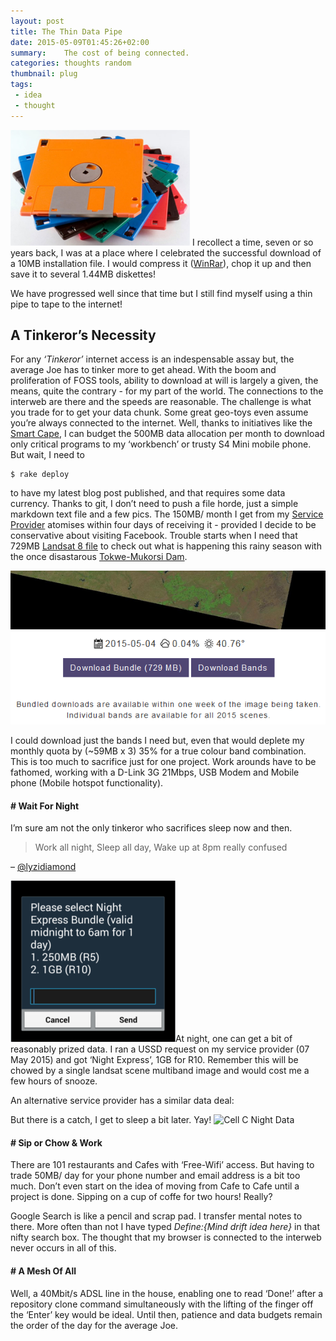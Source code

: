 ```yaml
---
layout: post
title: The Thin Data Pipe
date: 2015-05-09T01:45:26+02:00
summary:    The cost of being connected.
categories: thoughts random
thumbnail: plug
tags:
 - idea
 - thought
---
```

![Diskettes](/images/diskettes_stack.png) I recollect a time, seven or
so years back, I was at a place where I celebrated the successful
download of a 10MB installation file. I would compress it
([WinRar](www.rarlab.com)), chop it up and then save it to several
1.44MB diskettes!

We have progressed well since that time but I still find myself using a
thin pipe to tape to the internet!

A Tinkeror’s Necessity
----------------------

For any *‘Tinkeror’* internet access is an indespensable assay but, the
average Joe has to tinker more to get ahead. With the boom and
proliferation of FOSS tools, ability to download at will is largely a
given, the means, quite the contrary - for my part of the world. The
connections to the interweb are there and the speeds are reasonable. The
challenge is what you trade for to get your data chunk. Some great
geo-toys even assume you’re always connected to the internet. Well,
thanks to initiatives like the [Smart
Cape](http://www.capetown.gov.za/en/Library/Pages/SmartCapeAccess.aspx),
I can budget the 500MB data allocation per month to download only
critical programs to my ‘workbench’ or trusty S4 Mini mobile phone. But
wait, I need to

```
$ rake deploy
```

to have my latest blog post published, and that requires some data
currency. Thanks to git, I don’t need to push a file horde, just a
simple markdown text file and a few pics. The 150MB/ month I get from my
[Service Provider](http://www.mtn.co.za) atomises within four days of
receiving it - provided I decide to be conservative about visiting
Facebook. Trouble starts when I need that 729MB [Landsat 8
file](libra.developmentseed.org) to check out what is happening this
rainy season with the once disastarous [Tokwe-Mukorsi
Dam](https://github.com/erickndava/tokwe-mukorsi).

![Landsat Data Download](/images/landsat_7_download.png)

I could download just the bands I need but, even that would deplete my
monthly quota by (\~59MB x 3) 35% for a true colour band combination.
This is too much to sacrifice just for one project. Work arounds have to
be fathomed, working with a D-Link 3G 21Mbps, USB Modem and Mobile phone
(Mobile hotspot functionality).

#### \# Wait For Night

I’m sure am not the only tinkeror who sacrifices sleep now and then.

> Work all night, Sleep all day, Wake up at 8pm really confused

–
[@lyzidiamond](https://twitter.com/lyzidiamond/status/594658391617863680?=03)

![MTN Night Express](/images/mtn_night_data.png)At night, one can get a
bit of reasonably prized data. I ran a USSD request on my service
provider (07 May 2015) and got ‘Night Express’, 1GB for R10. Remember
this will be chowed by a single landsat scene multiband image and would
cost me a few hours of snooze.

An alternative service provider has a similar data deal:

But there is a catch, I get to sleep a bit later. Yay! ![Cell C Night
Data](/images/cellc_night_data.png)

#### \# Sip or Chow & Work

There are 101 restaurants and Cafes with ‘Free-Wifi’ access. But having
to trade 50MB/ day for your phone number and email address is a bit too
much. Don’t even start on the idea of moving from Cafe to Cafe until a
project is done. Sipping on a cup of coffe for two hours! Really?

Google Search is like a pencil and scrap pad. I transfer mental notes to
there. More often than not I have typed *Define:{Mind drift idea here}*
in that nifty search box. The thought that my browser is connected to
the interweb never occurs in all of this.

#### \# A Mesh Of All

Well, a 40Mbit/s ADSL line in the house, enabling one to read ‘Done!’
after a repository clone command simultaneously with the lifting of the
finger off the ‘Enter’ key would be ideal. Until then, patience and data
budgets remain the order of the day for the average Joe.


